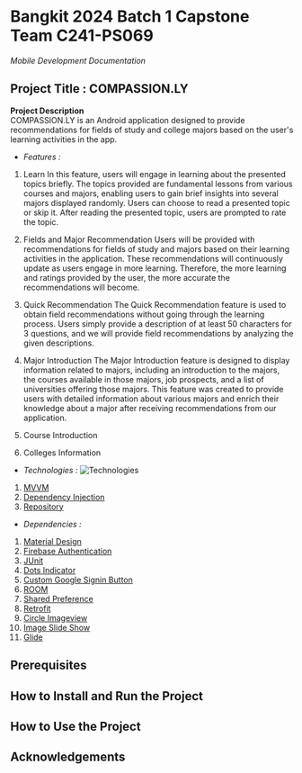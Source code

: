 # Bangkit 2024 Batch 1 Capstone Team C241-PS069

*Mobile Development Documentation*

## Project Title : COMPASSION.LY


**Project Description**  
COMPASSION.LY is an Android application designed to provide recommendations for fields of study and college majors based on the user's learning activities in the app.

- *Features :*
1. Learn
In this feature, users will engage in learning about the presented topics briefly. The topics provided are fundamental lessons from various courses and majors, enabling   users to gain brief insights into several majors displayed randomly. Users can choose to read a presented topic or skip it. After reading the presented topic, users are prompted to rate the topic.
   
3. Fields and Major Recommendation
Users will be provided with recommendations for fields of study and majors based on their learning activities in the application. These recommendations will continuously update as users engage in more learning. Therefore, the more learning and ratings provided by the user, the more accurate the recommendations will become.

4. Quick Recommendation
The Quick Recommendation feature is used to obtain field recommendations without going through the learning process. Users simply provide a description of at least 50 characters for 3 questions, and we will provide field recommendations by analyzing the given descriptions.

5. Major Introduction
The Major Introduction feature is designed to display information related to majors, including an introduction to the majors, the courses available in those majors, job prospects, and a list of universities offering those majors. This feature was created to provide users with detailed information about various majors and enrich their knowledge about a major after receiving recommendations from our application.

6. Course Introduction
   
7. Colleges Information

- *Technologies :*
  ![Technologies](https://dicoding-web-img.sgp1.cdn.digitaloceanspaces.com/original/academy/dos:61e970043ca90360db4661e6e35adb0220221228091054.png)
1. [MVVM](https://developer.android.com/topic/architecture)
2. [Dependency Injection](https://developer.android.com/training/dependency-injection)
3. [Repository](https://developer.android.com/topic/architecture/data-layer)

- *Dependencies :*
1. [Material Design](https://m2.material.io/develop/android)
3. [Firebase Authentication](https://firebase.google.com/docs/auth?hl=id)
4. [JUnit](https://junit.org/junit4/)
5. [Dots Indicator](https://github.com/tommybuonomo/dotsindicator)
6. [Custom Google Signin Button](https://github.com/shobhitpuri/custom-google-signin-button)
7. [ROOM](https://developer.android.com/training/data-storage/room)
8. [Shared Preference](https://developer.android.com/training/data-storage/shared-preferences)
9. [Retrofit](https://square.github.io/retrofit/)
10. [Circle Imageview](https://github.com/hdodenhof/CircleImageView)
11. [Image Slide Show](https://github.com/denzcoskun/ImageSlideshow)
12. [Glide](https://github.com/bumptech/glide)

## Prerequisites

## How to Install and Run the Project

## How to Use the Project

## Acknowledgements



